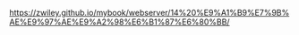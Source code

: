 https://zwiley.github.io/mybook/webserver/14%20%E9%A1%B9%E7%9B%AE%E9%97%AE%E9%A2%98%E6%B1%87%E6%80%BB/